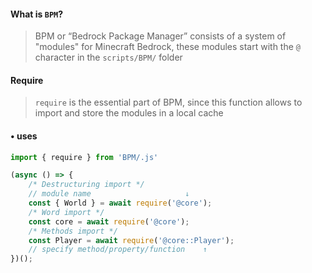 #### What is `BPM`?
> BPM or “Bedrock Package Manager” consists of a system of "modules" for Minecraft Bedrock, these modules start with the `@` character in the `scripts/BPM/` folder

#### Require

> `require` is the essential part of BPM, since this function allows to import and store the modules in a local cache 

#### • uses
```js
import { require } from 'BPM/.js'

(async () => {
    /* Destructuring import */
    // module name                     ↓
    const { World } = await require('@core');
    /* Word import */
    const core = await require('@core');
    /* Methods import */
    const Player = await require('@core::Player');
    // specify method/property/function    ↑
})();
```
